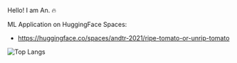 Hello! I am An. 🔥


ML Application on HuggingFace Spaces:
- https://huggingface.co/spaces/andtr-2021/ripe-tomato-or-unrip-tomato

![Top Langs](https://github-readme-stats.vercel.app/api/top-langs/?username=andtr-2021&layout=compact)

